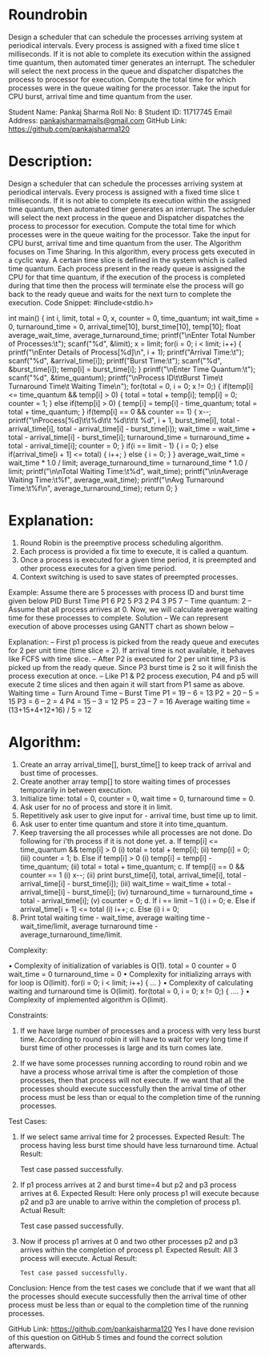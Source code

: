 # Roundrobin
Design a scheduler that can schedule the processes arriving system at periodical intervals. Every process is assigned with a fixed time slice t milliseconds. If it is not able to complete its execution within the assigned time quantum, then automated timer generates an interrupt. The scheduler will select the next process in the queue and dispatcher dispatches the process to processor for execution. Compute the total time for which processes were in the queue waiting for the processor. Take the input for CPU burst, arrival time and time quantum from the user.

Student Name: Pankaj Sharma
Roll No: 8
Student ID: 11717745
Email Address: pankajsharmamails@gmail.com
GitHub Link: https://github.com/pankajsharma120

# Description:
Design a scheduler that can schedule the processes arriving system at periodical intervals. Every process is assigned with a fixed time slice t milliseconds. If it is not able to complete its execution within the assigned time quantum, then automated timer generates an interrupt. The scheduler will select the next process in the queue and Dispatcher dispatches the process to processor for execution. Compute the total time for which processes were in the queue waiting for the processor. Take the input for CPU burst, arrival time and time quantum from the user.
The Algorithm focuses on Time Sharing. In this algorithm, every process gets executed in a cyclic way. A certain time slice is defined in the system which is called time quantum. Each process present in the ready queue is assigned the CPU for that time quantum, if the execution of the process is completed during that time then the process will terminate else the process will go back to the ready queue and waits for the next turn to complete the execution.
Code Snippet:
#include<stdio.h> 
 
int main() 
{ 
      int i, limit, total = 0, x, counter = 0, time_quantum;
      int wait_time = 0, turnaround_time = 0, arrival_time[10], burst_time[10], temp[10]; 
      float average_wait_time, average_turnaround_time;
      printf("\nEnter Total Number of Processes:\t"); 
      scanf("%d", &limit); 
      x = limit; 
      for(i = 0; i < limit; i++) 
      {
            printf("\nEnter Details of Process[%d]\n", i + 1);
            printf("Arrival Time:\t");
            scanf("%d", &arrival_time[i]);
            printf("Burst Time:\t");
            scanf("%d", &burst_time[i]); 
            temp[i] = burst_time[i];
      } 
      printf("\nEnter Time Quantum:\t"); 
      scanf("%d", &time_quantum); 
      printf("\nProcess ID\t\tBurst Time\t Turnaround Time\t Waiting Time\n");
      for(total = 0, i = 0; x != 0;) 
      { 
            if(temp[i] <= time_quantum && temp[i] > 0) 
            { 
                  total = total + temp[i]; 
                  temp[i] = 0; 
                  counter = 1; 
            } 
            else if(temp[i] > 0) 
            { 
                  temp[i] = temp[i] - time_quantum; 
                  total = total + time_quantum; 
            } 
            if(temp[i] == 0 && counter == 1) 
            { 
                  x--; 
                  printf("\nProcess[%d]\t\t%d\t\t %d\t\t\t %d", i + 1, burst_time[i], total - arrival_time[i], total - arrival_time[i] - burst_time[i]);
                  wait_time = wait_time + total - arrival_time[i] - burst_time[i]; 
                  turnaround_time = turnaround_time + total - arrival_time[i]; 
                  counter = 0; 
            } 
            if(i == limit - 1) 
            {
                  i = 0; 
            }
            else if(arrival_time[i + 1] <= total) 
            {
                  i++;
            }
            else 
            {
                  i = 0;
            }
      } 
      average_wait_time = wait_time * 1.0 / limit;
      average_turnaround_time = turnaround_time * 1.0 / limit;
      printf("\n\nTotal Waiting Time:\t%d", wait_time); 
      printf("\n\nAverage Waiting Time:\t%f", average_wait_time); 
      printf("\nAvg Turnaround Time:\t%f\n", average_turnaround_time); 
      return 0; 
}
# Explanation:
1.	Round Robin is the preemptive process scheduling algorithm.
2.	Each process is provided a fix time to execute, it is called a quantum.
3.	Once a process is executed for a given time period, it is preempted and other process executes for a given time period.
4.	Context switching is used to save states of preempted processes.

Example:
Assume there are 5 processes with process ID and burst time given below
PID	Burst Time
P1	6
P2	5
P3	2
P4	3
P5	7
– Time quantum: 2
– Assume that all process arrives at 0.
Now, we will calculate average waiting time for these processes to complete.
Solution –
We can represent execution of above processes using GANTT chart as shown below –
 

Explanation: 
– First p1 process is picked from the ready queue and executes for 2 per unit time (time slice = 2).
If arrival time is not available, it behaves like FCFS with time slice.
– After P2 is executed for 2 per unit time, P3 is picked up from the ready queue. Since P3 burst
time is 2 so it will finish the process execution at once.
– Like P1 & P2 process execution, P4 and p5 will execute 2 time slices and then again it will start
from P1 same as above.
Waiting time = Turn Around Time – Burst Time
P1 = 19 – 6 = 13
P2 = 20 – 5 = 15
P3 = 6 – 2 = 4
P4 = 15 – 3 = 12
P5 = 23 – 7 = 16
Average waiting time = (13+15+4+12+16) / 5 = 12


# Algorithm:
1.	Create an array arrival_time[], burst_time[] to keep track of arrival and bust time of processes.
2.	 Create another array temp[] to store waiting times of processes temporarily in between execution. 
3.	 Initialize time: total = 0, counter = 0, wait time = 0, turnaround time = 0.
4.	Ask user for no of process and store it in limit.
5.	Repetitively ask user to give input for - arrival time, bust time up to limit. 
6.	Ask user to enter time quantum and store it into time_quantum.
7.	 Keep traversing the all processes while all processes are not done. Do following for i'th process if it is not done yet.
            a. If temp[i] <= time_quantum && temp[i] > 0
               (i)  total = total + temp[i];
               (ii) temp[i] = 0;
               (iii) counter = 1;
            b. Else if temp[i] > 0 
	(i) temp[i] = temp[i] - time_quantum;
	(ii) total = total + time_quantum;
            c. If temp[i] == 0 && counter == 1
	(i)   x--; 
(ii)  print burst_time[i], total, arrival_time[i], total - arrival_time[i] - burst_time[i]);
               (iii) wait_time = wait_time + total - arrival_time[i] - burst_time[i]; 
               (iv) turnaround_time = turnaround_time + total - arrival_time[i]; 
               (v)  counter = 0;
            d. If i == limit – 1
	(i) i = 0;
            e. Else if arrival_time[i + 1] <= total
	(i) i++;
            c. Else
               (i) i = 0;
8. Print total waiting time - wait_time, average waiting time - wait_time/limit, average     turnaround time - average_turnaround_time/limit.

Complexity:

•	Complexity of initialization of variables is O(1).
total = 0
counter = 0
wait_time = 0
turnaround_time = 0
•	Complexity for initializing arrays with for loop is O(limit).
for(i = 0; i < limit; i++)
{
…
}
•	Complexity of calculating waiting and turnaround time is O(limit).
for(total = 0, i = 0; x != 0;)
	{
			….
}
•	Complexity of implemented algorithm is O(limit).

Constraints:

1.	If we have large number of processes and a process with very less burst time. According to round robin it will have to wait for very long time if burst time of other processes is large and its turn comes late.
 
2.	If we have some processes running according to round robin and we have a process whose arrival time is after the completion of those processes, then that process will not execute. If we want that all the processes should execute successfully then the arrival time of other process must be less than or equal to the completion time of the running processes.



Test Cases:
1.	If we select same arrival time for 2 processes.
Expected Result: The process having less burst time should have less turnaround time.
Actual Result: 

 
       Test case passed successfully.
2.	If p1 process arrives at 2 and burst time=4 but p2 and p3 process arrives at 6.
Expected Result: Here only process p1 will execute because p2 and p3 are unable to arrive within the completion of process p1.
Actual Result: 
 
       Test case passed successfully.
3.	Now if process p1 arrives at 0 and two other processes p2 and p3 arrives within the completion of process p1.
Expected Result: All 3 process will execute.
Actual Result: 
      
       	Test case passed successfully.

Conclusion: Hence from the test cases we conclude that if we want that all the processes should execute successfully then the arrival time of other process must be less than or equal to the completion time of the running processes. 

GitHub Link: https://github.com/pankajsharma120
Yes I have done revision of this question on GitHub 5 times and found the correct solution afterwards. 
